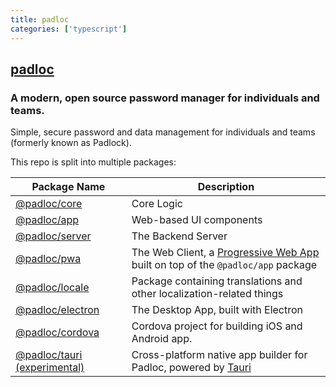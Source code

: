 ```yaml
---
title: padloc
categories: ['typescript']
---
```

## [padloc](https://github.com/padloc/padloc)

### A modern, open source password manager for individuals and teams.


Simple, secure password and data management for individuals and teams (formerly known as Padlock).

This repo is split into multiple packages:

| Package Name                                   | Description                                                                                                                               |
| ---------------------------------------------- | ----------------------------------------------------------------------------------------------------------------------------------------- |
| [@padloc/core](packages/core)                  | Core Logic                                                                                                                                |
| [@padloc/app](packages/app)                    | Web-based UI components                                                                                                                   |
| [@padloc/server](packages/server)              | The Backend Server                                                                                                                        |
| [@padloc/pwa](packages/pwa)                    | The Web Client, a [Progressive Web App](https://developers.google.com/web/progressive-web-apps) built on top of the `@padloc/app` package |
| [@padloc/locale](packages/locale)              | Package containing translations and other localization-related things                                                                     |
| [@padloc/electron](packages/electron)          | The Desktop App, built with Electron                                                                                                      |
| [@padloc/cordova](packages/cordova)            | Cordova project for building iOS and Android app.                                                                                         |
| [@padloc/tauri (experimental)](packages/tauri) | Cross-platform native app builder for Padloc, powered by [Tauri](https://github.com/tauri-apps/tauri)                                     |
